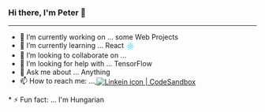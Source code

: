 ### **Hi there, I'm Peter** 👋
---

* 🔭 I’m currently working on ... some Web Projects
* 🌱 I’m currently learning ... React <code><img height="19" align="center" src="https://raw.githubusercontent.com/github/explore/80688e429a7d4ef2fca1e82350fe8e3517d3494d/topics/react/react.png"></code>
* 👯 I’m looking to collaborate on ...
* 🤔 I’m looking for help with ... TensorFlow
* 💬 Ask me about ... Anything
* 📫 How to reach me: ...<a href="https://www.linkedin.com/in/abordanpeter">
  <img alt="Linkein icon | CodeSandbox" width="70px" align="center" src="https://content.linkedin.com/content/dam/me/business/en-us/amp/brand-site/v2/bg/LI-Logo.svg.original.svg" />
</a>
* ⚡ Fun fact: ... I'm Hungarian 


